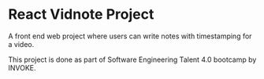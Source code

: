 # React Vidnote Project

A front end web project where users can write notes with timestamping for a video.

This project is done as part of Software Engineering Talent 4.0 bootcamp by INVOKE.
